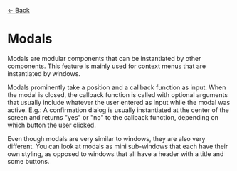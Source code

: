 [← Back](../README.md)

# Modals

Modals are modular components that can be instantiated by other components. This feature is mainly used for context menus that are instantiated by windows.

Modals prominently take a position and a callback function as input. When the modal is closed, the callback function is called with optional arguments that usually include whatever the user entered as input while the modal was active. E.g.: A confirmation dialog is usually instantiated at the center of the screen and returns "yes" or "no" to the callback function, depending on which button the user clicked. 

Even though modals are very similar to windows, they are also very different. You can look at modals as mini sub-windows that each have their own styling, as opposed to windows that all have a header with a title and some buttons.
